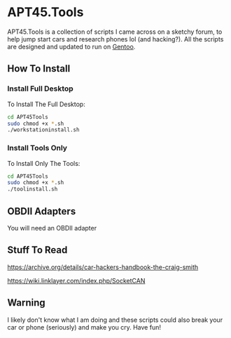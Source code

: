 # APT45.Tools

APT45.Tools is a collection of scripts I came across on a sketchy forum, to help jump start cars and research phones lol (and hacking?). All the scripts are designed and updated to run on [Gentoo](https://gentoo.org).

## How To Install

### Install Full Desktop

To Install The Full Desktop:

```bash
cd APT45Tools
sudo chmod +x *.sh
./workstationinstall.sh
```

### Install Tools Only

To Install Only The Tools:

```bash
cd APT45Tools
sudo chmod +x *.sh
./toolinstall.sh
```

## OBDII Adapters

You will need an OBDII adapter


## Stuff To Read

https://archive.org/details/car-hackers-handbook-the-craig-smith

https://wiki.linklayer.com/index.php/SocketCAN 


## Warning

I likely don't know what I am doing and these scripts could also break your car or phone (seriously) and make you cry. Have fun!
